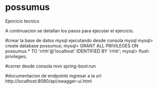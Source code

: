 # possumus
Ejercicio tecnico

A continuacion se detallan los pasos para ejecutar el ejercicio.

#crear la base de datos mysql ejecutando desde consola mysql
mysql> create database possumus;
mysql> GRANT ALL PRIVILEGES ON possumus.* TO 'rrhh'@'localhost' IDENTIFIED BY 'rrhh';
mysql>  flush privileges;

#correr desde consola 
mvn spring-boot:run

#documentacion de endpoints
ingresar a la url http://localhost:8080/api/swagger-ui.html
